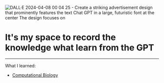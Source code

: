 ![DALL·E 2024-04-08 00 04 25 - Create a striking advertisement design that prominently features the text _Chat GPT_ in a large, futuristic font at the center  The design focuses on ](https://github.com/Draw0919/GPT-learn/assets/102810421/53359f3b-0f2a-4116-bc11-f216846c536e)


# It's my space to record the knowledge what learn from the GPT 
---
What I learned:
* [Computational Biology](https://github.com/Draw0919/GPT-learn/issues/1#issue-2229328788)
